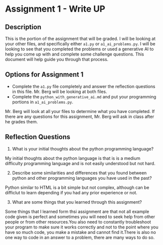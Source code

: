 # Assignment 1 - Write UP

## Description
This is the portion of the assignment that will be graded.  I will be looking at your other files, and specifically either `a1.py` or `a1_ai_problems.py`.  I will be looking to see that you completed the problems or used a generative AI to help you come up with and complete some challenge questions.  This document will help guide you through that process.

## Options for Assignment 1
- Complete the `a1.py` file completely and answer the reflection questions in this file.  Mr. Berg will be looking at both files.
- Complete the `python_with_generative_ai.md` and put your programming portions in `a1_ai_problems.py`.

Mr. Berg will look at all your files to determine what you have completed.  If there are any questions for this assignment, Mr. Berg will ask in class after he grades them.


## Reflection Questions

1. What is your initial thoughts about the python programming language?

My initial thoughts about the python language is that is is a medium difficulty programming language and is not easily understood but not hard.


2. Describe some similarities and differences that you found between python and other programming languages you have used in the past?

Python similar to HTML is a bit simple but not complex, although can be difficlut to learn depending if you had any prior experience or not.


3. What are some things that you learned through this assignment?

Some things that I learned form thsi assignment are that not all example code given is perfect and sometimes you will need to seek help from other people or from other resources.You also need to constantly troubleshoot your program to make sure it works correctly and not to the point where you have so much code, you make a mistake and cannot find it.There is also no one way to code in an answer to a problem, there are many ways to do so.